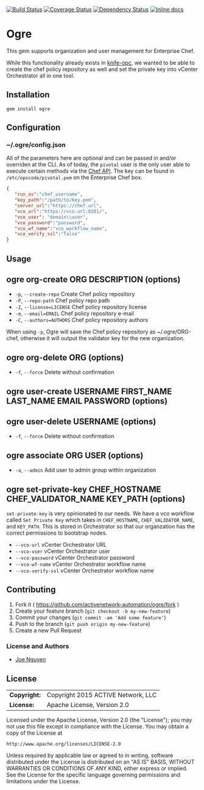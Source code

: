 [![Build Status](https://travis-ci.org/activenetwork-automation/ogre.svg)](https://travis-ci.org/activenetwork-automation/ogre)
[![Coverage Status](https://coveralls.io/repos/activenetwork-automation/ogre/badge.svg)](https://coveralls.io/r/activenetwork-automation/ogre)
[![Dependency Status](https://gemnasium.com/activenetwork-automation/ogre.svg)](https://gemnasium.com/activenetwork-automation/ogre)
[![Inline docs](http://inch-ci.org/github/activenetwork-automation/ogre.png?branch=master)](http://inch-ci.org/github/activenetwork-automation/ogre)

# Ogre

This gem supports organization and user management for Enterprise Chef.

While this functionality already exists in [knife-opc](https://github.com/chef/knife-opc), we wanted to be able to create the chef policy repository as well and set the private key into vCenter Orchestrator all in one tool.

## Installation

`gem install ogre`

## Configuration

### ~/.ogre/config.json

All of the parameters here are optional and can be passed in and/or overriden at the CLI.  As of today, the `pivotal` user is the only user able to execute certain methods via the [Chef API](https://docs.chef.io/api_chef_server.html).  The key can be found in `/etc/opscode/pivotal.pem` on the Enterprise Chef box.

``` json
{
   "run_as":"chef_username",
   "key_path":"/path/to/key.pem",
   "server_url":"https://chef.url",
   "vco_url":"https://vco.url:8281/",
   "vco_user": "domain\\user",
   "vco_password":"password",
   "vco_wf_name":"vco_workflow_name",
   "vco_verify_ssl":"false"
}

```

## Usage
ogre org-create ORG DESCRIPTION (options)
---
- `-p`, `--create-repo` Create Chef policy repository
- `-P`, `--repo-path` Chef policy repo path
- `-I`, `--license=LICENSE` Chef policy repository license
- `-m`, `--email=EMAIL` Chef policy repository e-mail
- `-C`, `--authors=AUTHORS` Chef policy repository authors

When using `-p`, Ogre will save the Chef policy repository as ~/.ogre/ORG-chef, otherwise it will output the validator key for the new organization.

ogre org-delete ORG (options)
---
- `-f`, `--force` Delete without confirmation

ogre user-create USERNAME FIRST_NAME LAST_NAME EMAIL PASSWORD (options)
---

ogre user-delete USERNAME (options)
---
- `-f`, `--force` Delete without confirmation

ogre associate ORG USER (options)
---
- `-a`, `--admin` Add user to admin group within organization

ogre set-private-key CHEF_HOSTNAME CHEF_VALIDATOR_NAME KEY_PATH (options)
---

`set-private-key` is very opinionated to our needs.  We have a vco workflow called `Set Private Key` which takes in `CHEF_HOSTNAME`, `CHEF_VALIDATOR_NAME`, and `KEY_PATH`.  This is stored in Orchestrator so that our organzation has the correct permissions to bootstrap nodes.

- `--vco-url` vCenter Orchestrator URL
- `--vco-user` vCenter Orchestrator user
- `--vco-password` vCenter Orchestrator password
- `--vco-wf-name` vCenter Orchestrator workflow name
- `--vco-verify-ssl` vCenter Orchestrator workflow name

## Contributing

1. Fork it ( https://github.com/activenetwork-automation/ogre/fork )
2. Create your feature branch (`git checkout -b my-new-feature`)
3. Commit your changes (`git commit -am 'Add some feature'`)
4. Push to the branch (`git push origin my-new-feature`)
5. Create a new Pull Request

### License and Authors

- [Joe Nguyen](https://github.com/joenguyen)

## License ##

|                      |                                          |
|:---------------------|:-----------------------------------------|
| **Copyright:**       | Copyright 2015 ACTIVE Network, LLC
| **License:**         | Apache License, Version 2.0

Licensed under the Apache License, Version 2.0 (the "License");
you may not use this file except in compliance with the License.
You may obtain a copy of the License at

    http://www.apache.org/licenses/LICENSE-2.0

Unless required by applicable law or agreed to in writing, software
distributed under the License is distributed on an "AS IS" BASIS,
WITHOUT WARRANTIES OR CONDITIONS OF ANY KIND, either express or implied.
See the License for the specific language governing permissions and
limitations under the License.
